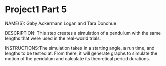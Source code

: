 # Project1 Part 5 

NAME(S): Gaby Ackermann Logan and Tara Donohue 

DESCRIPTION: This step creates a simulation of a pendulum with the same lengths that
were used in the real-world trials.

INSTRUCTIONS:The simulation takes in a starting angle, a run time, and lengths to be tested at. From there, it will generate graphs to simulate the motion of the pendulum 
and calculate its theoretical period durations.
